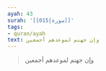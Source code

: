```yaml
---
ayah: 43
surah: '[[015|سورة]]'
tags:
- quran/ayah
text: وإن جهنم لموعدهم أجمعين
---
```

> وإن جهنم لموعدهم أجمعين
